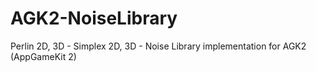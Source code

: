 # AGK2-NoiseLibrary
Perlin 2D, 3D - Simplex 2D, 3D - Noise Library implementation for AGK2 (AppGameKit 2)

